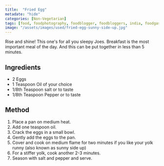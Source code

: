 ```yaml
---
title:  "Fried Egg"
metadate: "hide"
categories: [Non-Vegetarian]
tags: [food, foodphotography, foodblogger, foodbloggers, india, foodgasm, indianfood, love, foodcoma, foodporn,indiancooking, indianrecipe, foodlovers, indianfood, indianfoodbloggers, foodiesofinstagram, foodlove, indian, indiancouple, eatlocal, eathealthy, eatwell, desifood, trending, tasty, taste, yummyinmytummy, foodie, instafood, instafoodie, foodstagram, instagood, passionatepaprika, foodblog, easy, indian, recipe, mothersrecipe, cooking, easycooking, easyrecipe, simple, simplefood, nonvegetarian, nonveg, friedegg, sunnysideup, halffry]
image: "/assets/images/used/fried-egg-sunny-side-up.jpg"
---
```


Rise and shine! This one's for all you sleepy Joes. Breakfast is the most important meal of the day. And this can be put together in less than 5 minutes. 

## Ingredients

- 2 Eggs
- 1 Teaspoon Oil of your choice
- 1/8th Teaspoon salt or to taste
- 1/8th Teaspoon Pepper or to taste

## Method

1. Place a pan on medium heat.
2. Add one teaspoon oil.
3. Crack the eggs in a small bowl.
4. Gently add the eggs to the pan. 
5. Cover and cook on medium flame for two minutes if you like your yolk runny (also known as sunny side up)
6. For a stiffer yolk, cook another 2-3 minutes. 
7. Season with salt and pepper and serve. 

